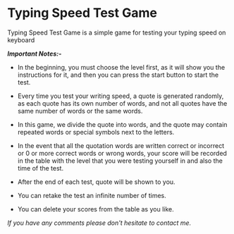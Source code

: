 # Typing Speed Test Game

Typing Speed ​​Test Game is a simple game for testing your typing speed on keyboard

***Important Notes:-***

* In the beginning, you must choose the level first, as it will show you the instructions for it, and then you can press the start button to start the test.

* Every time you test your writing speed, a quote is generated randomly, as each quote has its own number of words, and not all quotes  have the same number of words or the same words.

* In this game, we divide the quote into words, and the quote may contain repeated words or special symbols next to the letters.

* In the event that all the quotation words are written correct or incorrect or 0 or more correct words or wrong words, your score will be recorded in the table with the level that you were testing yourself in and also the time of the test.

* After the end of each test, quote will be shown to you.

* You can retake the test an infinite number of times.

* You can delete your scores from the table as you like.

*If you have any comments please don't hesitate to contact me.*
